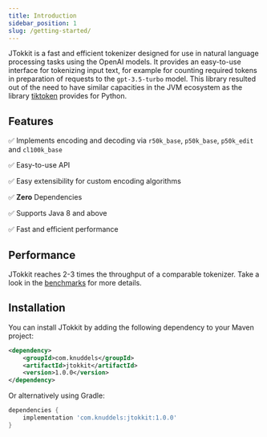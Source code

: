 ```yaml
---
title: Introduction
sidebar_position: 1
slug: /getting-started/
---
```


JTokkit is a fast and efficient tokenizer designed for use in natural language processing tasks using the OpenAI models. It provides an easy-to-use interface for tokenizing input text, for example for counting required tokens in preparation of requests to the `gpt-3.5-turbo` model. This library resulted out of the need to have similar capacities in the JVM ecosystem as the library [tiktoken](https://github.com/openai/tiktoken) provides for Python.

## Features

✅ Implements encoding and decoding via `r50k_base`, `p50k_base`, `p50k_edit` and `cl100k_base`

✅ Easy-to-use API

✅ Easy extensibility for custom encoding algorithms

✅ **Zero** Dependencies

✅ Supports Java 8 and above

✅ Fast and efficient performance

## Performance
JTokkit reaches 2-3 times the throughput of a comparable tokenizer. Take a look in the [benchmarks](https://github.com/knuddelsgmbh/jtokkit/tree/main/benchmark) for more details.

## Installation

You can install JTokkit by adding the following dependency to your Maven project:

```xml
<dependency>
    <groupId>com.knuddels</groupId>
    <artifactId>jtokkit</artifactId>
    <version>1.0.0</version>
</dependency>
```

Or alternatively using Gradle:

```groovy
dependencies {
	implementation 'com.knuddels:jtokkit:1.0.0'
}
```
